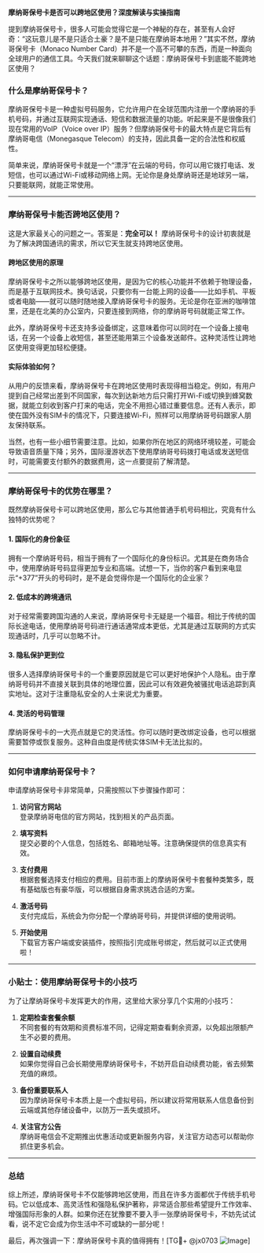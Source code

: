 **摩纳哥保号卡是否可以跨地区使用？深度解读与实操指南**

提到摩纳哥保号卡，很多人可能会觉得它是一个神秘的存在，甚至有人会好奇：“这玩意儿是不是只适合土豪？是不是只能在摩纳哥本地用？”其实不然，摩纳哥保号卡（Monaco Number Card）并不是一个高不可攀的东西，而是一种面向全球用户的通信工具。今天我们就来聊聊这个话题：摩纳哥保号卡到底能不能跨地区使用？

### 什么是摩纳哥保号卡？

摩纳哥保号卡是一种虚拟号码服务，它允许用户在全球范围内注册一个摩纳哥的手机号码，并通过互联网实现通话、短信和数据流量的功能。听起来是不是很像我们现在常用的VoIP（Voice over IP）服务？但摩纳哥保号卡的最大特点是它背后有摩纳哥电信（Monegasque Telecom）的支持，因此具备一定的合法性和权威性。

简单来说，摩纳哥保号卡就是一个“漂浮”在云端的号码，你可以用它拨打电话、发短信，也可以通过Wi-Fi或移动网络上网。无论你是身处摩纳哥还是地球另一端，只要能联网，就能正常使用。

---

### 摩纳哥保号卡能否跨地区使用？

这是大家最关心的问题之一。答案是：**完全可以！** 摩纳哥保号卡的设计初衷就是为了解决跨国通讯的需求，所以它天生就支持跨地区使用。

#### 跨地区使用的原理

摩纳哥保号卡之所以能够跨地区使用，是因为它的核心功能并不依赖于物理设备，而是基于互联网技术。换句话说，只要你有一台能上网的设备——比如手机、平板或者电脑——就可以随时随地接入摩纳哥保号卡的服务。无论是你在亚洲的咖啡馆里，还是在北美的办公室内，只要连接到网络，你的摩纳哥号码就能正常工作。

此外，摩纳哥保号卡还支持多设备绑定，这意味着你可以同时在一个设备上接电话，在另一个设备上收短信，甚至还能用第三个设备发送邮件。这种灵活性让跨地区使用变得更加轻松便捷。

#### 实际体验如何？

从用户的反馈来看，摩纳哥保号卡在跨地区使用时表现得相当稳定。例如，有用户提到自己经常出差到不同国家，每次到达新地方后只需打开Wi-Fi或切换到蜂窝数据，就能立刻收到客户打来的电话，完全不用担心错过重要信息。还有人表示，即使在国外没有SIM卡的情况下，只要连接Wi-Fi，照样可以用摩纳哥号码跟家人朋友保持联系。

当然，也有一些小细节需要注意。比如，如果你所在地区的网络环境较差，可能会导致语音质量下降；另外，国际漫游状态下使用摩纳哥号码拨打电话或发送短信时，可能需要支付额外的数据费用，这一点要提前了解清楚。

---

### 摩纳哥保号卡的优势在哪里？

既然摩纳哥保号卡可以跨地区使用，那么它与其他普通手机号码相比，究竟有什么独特的优势呢？

#### 1. **国际化的身份象征**
   拥有一个摩纳哥号码，相当于拥有了一个国际化的身份标识。尤其是在商务场合中，使用摩纳哥号码显得更加专业和高端。试想一下，当你的客户看到来电显示“+377”开头的号码时，是不是会觉得你是一个国际化的企业家？

#### 2. **低成本的跨境通讯**
   对于经常需要跨国沟通的人来说，摩纳哥保号卡无疑是一个福音。相比于传统的国际长途电话，使用摩纳哥号码进行通话通常成本更低，尤其是通过互联网的方式实现通话时，几乎可以忽略不计。

#### 3. **隐私保护更到位**
   很多人选择摩纳哥保号卡的一个重要原因就是它可以更好地保护个人隐私。由于摩纳哥号码并不直接关联到具体的地理位置，因此可以有效避免被骚扰电话追踪到真实地址。这对于注重隐私安全的人士来说尤为重要。

#### 4. **灵活的号码管理**
   摩纳哥保号卡的一大亮点就是它的灵活性。你可以随时更改绑定设备，也可以根据需要暂停或恢复服务。这种自由度是传统实体SIM卡无法比拟的。

---

### 如何申请摩纳哥保号卡？

申请摩纳哥保号卡非常简单，只需按照以下步骤操作即可：

1. **访问官方网站**  
   登录摩纳哥电信的官方网站，找到相关的产品页面。
   
2. **填写资料**  
   提交必要的个人信息，包括姓名、邮箱地址等。注意确保提供的信息真实有效。

3. **支付费用**  
   根据套餐选择支付相应的费用。目前市面上的摩纳哥保号卡套餐种类繁多，既有基础版也有豪华版，可以根据自身需求挑选合适的方案。

4. **激活号码**  
   支付完成后，系统会为你分配一个摩纳哥号码，并提供详细的使用说明。

5. **开始使用**  
   下载官方客户端或安装插件，按照指引完成账号绑定，然后就可以正式使用啦！

---

### 小贴士：使用摩纳哥保号卡的小技巧

为了让摩纳哥保号卡发挥更大的作用，这里给大家分享几个实用的小技巧：

1. **定期检查套餐余额**  
   不同套餐的有效期和资费标准不同，记得定期查看剩余资源，以免超出限额产生不必要的费用。

2. **设置自动续费**  
   如果你觉得自己会长期使用摩纳哥保号卡，不妨开启自动续费功能，省去频繁充值的麻烦。

3. **备份重要联系人**  
   因为摩纳哥保号卡本质上是一个虚拟号码，所以建议将常用联系人信息备份到云端或其他存储设备中，以防万一丢失或损坏。

4. **关注官方公告**  
   摩纳哥电信会不定期推出优惠活动或更新服务内容，关注官方动态可以帮助你抓住更多机会。

---

### 总结

综上所述，摩纳哥保号卡不仅能够跨地区使用，而且在许多方面都优于传统手机号码。它以低成本、高灵活性和强隐私保护著称，非常适合那些希望提升工作效率、增强国际形象的人群。如果你还在犹豫要不要入手一张摩纳哥保号卡，不妨先试试看，说不定它会成为你生活中不可或缺的一部分呢！

最后，再次强调一下：摩纳哥保号卡真的值得拥有！[TG💪+ @jx0703 ![Image](https://github.com/user-attachments/assets/dbca1d08-cadb-493c-b0ec-ad6f7a83f270)]